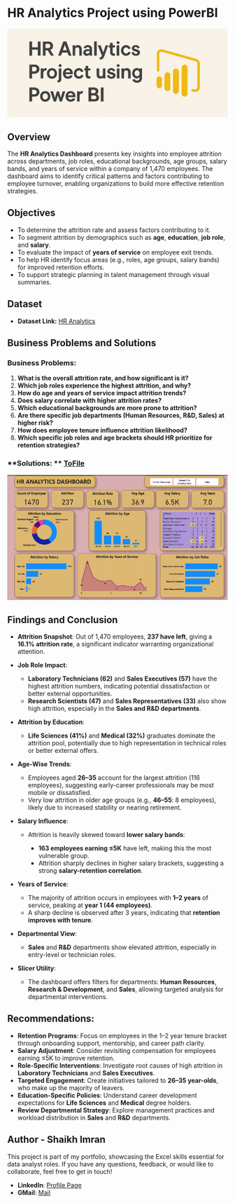 # HR Analytics Project using PowerBI

![](https://github.com/skimran45/HR-Analytics-Project-PowerBI/blob/ca2b345f215b20d5a19fdf456da51fdf4ac6a0a6/Cover.png)

## Overview
The **HR Analytics Dashboard** presents key insights into employee attrition across departments, job roles, educational backgrounds, age groups, salary bands, and years of service within a company of 1,470 employees. The dashboard aims to identify critical patterns and factors contributing to employee turnover, enabling organizations to build more effective retention strategies.

## Objectives

* To determine the attrition rate and assess factors contributing to it.
* To segment attrition by demographics such as **age**, **education**, **job role**, and **salary**.
* To evaluate the impact of **years of service** on employee exit trends.
* To help HR identify focus areas (e.g., roles, age groups, salary bands) for improved retention efforts.
* To support strategic planning in talent management through visual summaries.

## Dataset

- **Dataset Link:** [HR Analytics](https://github.com/skimran45/HR-Analytics-Project-PowerBI/blob/83eba1f0af5039964de79ff51799b9d475b710fb/HR_Analytics.csv)

## Business Problems and Solutions

### **Business Problems:**

1. **What is the overall attrition rate, and how significant is it?**
2. **Which job roles experience the highest attrition, and why?**
3. **How do age and years of service impact attrition trends?**
4. **Does salary correlate with higher attrition rates?**
5. **Which educational backgrounds are more prone to attrition?**
6. **Are there specific job departments (Human Resources, R\&D, Sales) at higher risk?**
7. **How does employee tenure influence attrition likelihood?**
8. **Which specific job roles and age brackets should HR prioritize for retention strategies?**

### **Solutions: ** [ToFile](https://github.com/skimran45/HR-Analytics-Project-PowerBI/blob/83eba1f0af5039964de79ff51799b9d475b710fb/HR_Analytics.pbix)

 ![Dashboard Snap](https://github.com/skimran45/HR-Analytics-Project-PowerBI/blob/83eba1f0af5039964de79ff51799b9d475b710fb/Dashboard_Snap.JPG)

## Findings and Conclusion

* **Attrition Snapshot**: Out of 1,470 employees, **237 have left**, giving a **16.1% attrition rate**, a significant indicator warranting organizational attention.
* **Job Role Impact**:

  * **Laboratory Technicians (62)** and **Sales Executives (57)** have the highest attrition numbers, indicating potential dissatisfaction or better external opportunities.
  * **Research Scientists (47)** and **Sales Representatives (33)** also show high attrition, especially in the **Sales and R\&D departments**.
* **Attrition by Education**:

  * **Life Sciences (41%)** and **Medical (32%)** graduates dominate the attrition pool, potentially due to high representation in technical roles or better external offers.
* **Age-Wise Trends**:

  * Employees aged **26–35** account for the largest attrition (116 employees), suggesting early-career professionals may be most mobile or dissatisfied.
  * Very low attrition in older age groups (e.g., **46–55**: 8 employees), likely due to increased stability or nearing retirement.
* **Salary Influence**:

  * Attrition is heavily skewed toward **lower salary bands**:

    * **163 employees earning ≤5K** have left, making this the most vulnerable group.
    * Attrition sharply declines in higher salary brackets, suggesting a strong **salary-retention correlation**.
* **Years of Service**:

  * The majority of attrition occurs in employees with **1–2 years** of service, peaking at **year 1 (44 employees)**.
  * A sharp decline is observed after 3 years, indicating that **retention improves with tenure**.
* **Departmental View**:

  * **Sales** and **R\&D** departments show elevated attrition, especially in entry-level or technician roles.
* **Slicer Utility**:

  * The dashboard offers filters for departments: **Human Resources**, **Research & Development**, and **Sales**, allowing targeted analysis for departmental interventions.

## Recommendations:

* **Retention Programs**: Focus on employees in the 1–2 year tenure bracket through onboarding support, mentorship, and career path clarity.
* **Salary Adjustment**: Consider revisiting compensation for employees earning ≤5K to improve retention.
* **Role-Specific Interventions**: Investigate root causes of high attrition in **Laboratory Technicians** and **Sales Executives**.
* **Targeted Engagement**: Create initiatives tailored to **26–35 year-olds**, who make up the majority of leavers.
* **Education-Specific Policies**: Understand career development expectations for **Life Sciences** and **Medical** degree holders.
* **Review Departmental Strategy**: Explore management practices and workload distribution in **Sales** and **R\&D** departments.

## Author - Shaikh Imran

This project is part of my portfolio, showcasing the Excel skills essential for data analyst roles. If you have any questions, feedback, or would like to collaborate, feel free to get in touch!

- **LinkedIn**: [Profile Page](https://www.linkedin.com/in/shaikh-imran-25b289161/)
- **GMail**: [Mail](mailto:skimran45.si@gmail.com)
